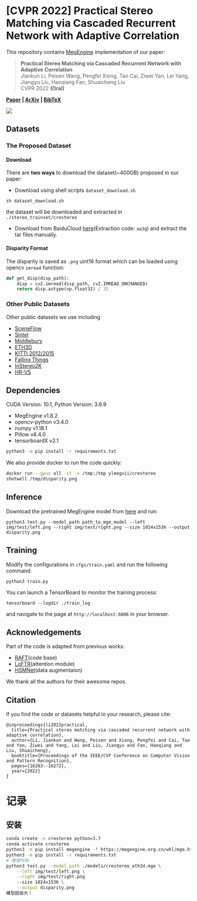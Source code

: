 # [CVPR 2022] Practical Stereo Matching via Cascaded Recurrent Network with Adaptive Correlation



This repository contains [MegEngine](https://github.com/MegEngine/MegEngine) implementation of our paper: 

> **Practical Stereo Matching via Cascaded Recurrent Network with Adaptive Correlation**\
> Jiankun Li, Peisen Wang, Pengfei Xiong, Tao Cai, Ziwei Yan, Lei Yang, Jiangyu Liu, Haoqiang Fan, Shuaicheng Liu \
> CVPR 2022 **(Oral)**

**[Paper](https://openaccess.thecvf.com/content/CVPR2022/papers/Li_Practical_Stereo_Matching_via_Cascaded_Recurrent_Network_With_Adaptive_Correlation_CVPR_2022_paper.pdf)  | [ArXiv](https://arxiv.org/abs/2203.11483) | [BibTeX](#citation)** 

<img src="img/teaser.jpg">

## Datasets

### The Proposed Dataset

#### Download

There are **two ways** to download the dataset(~400GB) proposed in our paper: 

- Download using shell scripts `dataset_download.sh`

```shell
sh dataset_download.sh
```

the dataset will be downloaded and extracted in `./stereo_trainset/crestereo`

 - Download from BaiduCloud [here](https://pan.baidu.com/s/1iB96-ftCgPFTlrj220qw8Q)(Extraction code: `aa3g`) and extract the tar files manually.

#### Disparity Format

The disparity is saved as `.png` uint16 format which can be loaded using opencv `imread` function:

```python
def get_disp(disp_path):
    disp = cv2.imread(disp_path, cv2.IMREAD_UNCHANGED)
    return disp.astype(np.float32) / 32
```

### Other Public Datasets

Other public datasets we use including 

 - [SceneFlow](https://lmb.informatik.uni-freiburg.de/resources/datasets/SceneFlowDatasets.en.html)
 - [Sintel](http://sintel.is.tue.mpg.de/stereo)
 - [Middlebury](https://vision.middlebury.edu/stereo/data/)
 - [ETH3D](https://www.eth3d.net/datasets#low-res-two-view-training-data)
 - [KITTI 2012/2015](http://www.cvlibs.net/datasets/kitti/eval_stereo.php) 
 - [Falling Things](https://research.nvidia.com/publication/2018-06_Falling-Things)
 - [InStereo2K](https://github.com/YuhuaXu/StereoDataset)
 - [HR-VS](https://drive.google.com/file/d/1SgEIrH_IQTKJOToUwR1rx4-237sThUqX/view)


 ## Dependencies



CUDA Version: 10.1, Python Version: 3.6.9


 - MegEngine v1.8.2
 - opencv-python  v3.4.0
 - numpy  v1.18.1
 - Pillow  v8.4.0
 - tensorboardX  v2.1

```bash
python3 -m pip install -r requirements.txt
```

We also provide docker to run the code quickly:
```bash
docker run --gpus all -it -v /tmp:/tmp ylmegvii/crestereo
shotwell /tmp/disparity.png
```

 ## Inference

Download the pretrained MegEngine model from [here](https://drive.google.com/file/d/1Wx_-zDQh7BUFBmN9im_26DFpnf3AkXj4/view) and run:

```shell
python3 test.py --model_path path_to_mge_model --left img/test/left.png --right img/test/right.png --size 1024x1536 --output disparity.png
```


 ## Training

Modify the configurations in `cfgs/train.yaml` and run the following command:

```shell
python3 train.py
```

You can launch a TensorBoard to monitor the training process:

```shell
tensorboard --logdir ./train_log
```

and navigate to the page at `http://localhost:6006` in your browser.


## Acknowledgements
Part of the code is adapted from previous works: 
 - [RAFT](https://github.com/princeton-vl/RAFT)(code base)
 - [LoFTR](https://github.com/zju3dv/LoFTR)(attention module)
 - [HSMNet](https://github.com/gengshan-y/high-res-stereo)(data augmentaion)

We thank all the authors for their awesome repos.



## Citation
If you find the code or datasets helpful in your research, please cite:

```
@inproceedings{li2022practical,
  title={Practical stereo matching via cascaded recurrent network with adaptive correlation},
  author={Li, Jiankun and Wang, Peisen and Xiong, Pengfei and Cai, Tao and Yan, Ziwei and Yang, Lei and Liu, Jiangyu and Fan, Haoqiang and Liu, Shuaicheng},
  booktitle={Proceedings of the IEEE/CVF Conference on Computer Vision and Pattern Recognition},
  pages={16263--16272},
  year={2022}
}
```

# 记录
## 安装
```bash
conda create -n crestereo python=3.7
conda activate crestereo
python3 -m pip install megengine -f https://megengine.org.cn/whl/mge.html
python3 -m pip install -r requirements.txt
# 推理代码
python3 test.py --model_path ./models/crestereo_eth3d.mge \
    --left img/test/left.png \
    --right img/test/right.png 
    --size 1024x1536 \
    --output disparity.png
模型超级大！
```